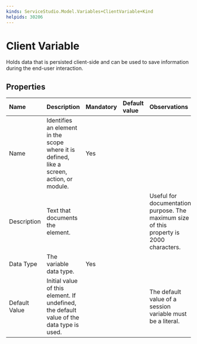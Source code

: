 ```yaml
---
kinds: ServiceStudio.Model.Variables+ClientVariable+Kind
helpids: 30206
---
```


# Client Variable

Holds data that is persisted client-side and can be used to save information during the end-user interaction.

## Properties

| Name | Description | Mandatory | Default value | Observations |
| :--- | :--- | :--- | :--- | :--- |
| Name | Identifies an element in the scope where it is defined, like a screen, action, or module. | Yes |  |  |
| Description | Text that documents the element. |  |  | Useful for documentation purpose. The maximum size of this property is 2000 characters. |
| Data Type | The variable data type. | Yes |  |  |
| Default Value | Initial value of this element. If undefined, the default value of the data type is used. |  |  | The default value of a session variable must be a literal. |

